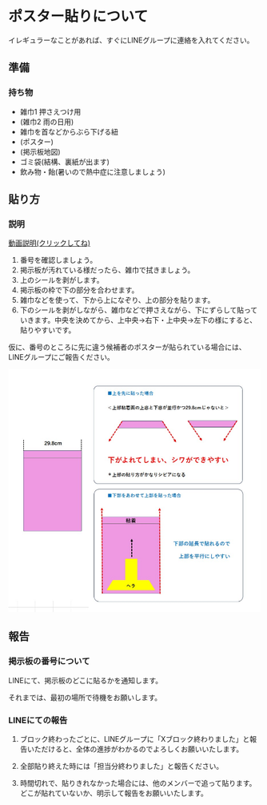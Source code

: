 # ポスター貼りについて

イレギュラーなことがあれば、すぐにLINEグループに連絡を入れてください。


## 準備
<!--
### ポスター受け取りについて

ポスター受取は、
- 6/27（たぶん17時以降）～6/29あたり
  
[新宿れいわボランティアセンター(新宿西口カンファレンスセンター)](https://www.kashikaigishitsu.net/facilitys/cc-shinjuku-nishiguchi/)8Dにて受取ってください。

初めての方は、最初経験者のレクをしますので、そのタイミングでポスター、掲示板地図、をお渡し致します。
-->

### 持ち物
- 雑巾1 押さえつけ用
- (雑巾2 雨の日用)
- 雑巾を首などからぶら下げる紐
- (ポスター)
- (掲示板地図)
- ゴミ袋(結構、裏紙が出ます)
- 飲み物・飴(暑いので熱中症に注意しましょう)

## 貼り方
### 説明
[動画説明(クリックしてね)](img/how_to_poster.mp4)

1. 番号を確認しましょう。
2. 掲示板が汚れている様だったら、雑巾で拭きましょう。
3. 上のシールを剥がします。
4. 掲示板の枠で下の部分を合わせます。
5. 雑巾などを使って、下から上になぞり、上の部分を貼ります。
6. 下のシールを剥がしながら、雑巾などで押さえながら、下にずらして貼っていきます。中央を決めてから、上中央->右下・上中央->左下の様にすると、貼りやすいです。

仮に、番号のところに先に違う候補者のポスターが貼られている場合には、LINEグループにご報告ください。

![下を合わせてから上部を貼った方が良い理由](img/how_to_poster.jpg)

## 報告
### 掲示板の番号について
LINEにて、掲示板のどこに貼るかを通知します。

それまでは、最初の場所で待機をお願いします。

### LINEにての報告
1. ブロック終わったごとに、LINEグループに「Xブロック終わりました」と報告いただけると、全体の進捗がわかるのでよろしくお願いいたします。

2. 全部貼り終えた時には「担当分終わりました」と報告ください。

3. 時間切れで、貼りきれなかった場合には、他のメンバーで追って貼ります。どこが貼れていないか、明示して報告をお願いいたします。


